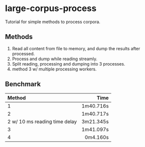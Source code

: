 # large-corpus-process

Tutorial for simple methods to process corpora.

## Methods

1. Read all content from file to memory, and dump the results after processed.
2. Process and dump while reading streamly.
3. Split reading, processing and dumping into 3 processes.
4. method 3 w/ multiple processing workers.

## Benchmark

| Method                        |      Time |
| :---------------------------- | --------: |
| 1                             | 1m40.716s |
| 2                             | 1m40.717s |
| 2 w/ 10 ms reading time delay | 3m21.345s |
| 3                             | 1m41.097s |
| 4                             |  0m4.160s |
